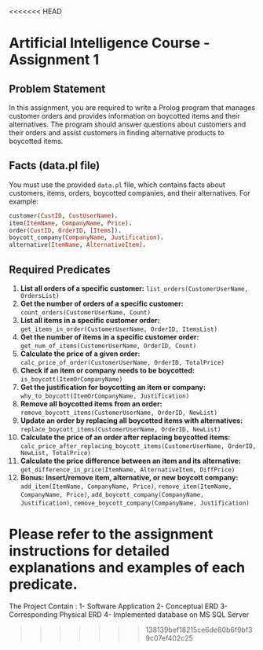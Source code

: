 <<<<<<< HEAD
# Artificial Intelligence Course - Assignment 1

## Problem Statement

In this assignment, you are required to write a Prolog program that manages customer orders and provides information on boycotted items and their alternatives. The program should answer questions about customers and their orders and assist customers in finding alternative products to boycotted items.

## Facts (data.pl file)

You must use the provided `data.pl` file, which contains facts about customers, items, orders, boycotted companies, and their alternatives. For example:

```prolog
customer(CustID, CustUserName).
item(ItemName, CompanyName, Price).
order(CustID, OrderID, [Items]).
boycott_company(CompanyName, Justification).
alternative(ItemName, AlternativeItem).
```
## Required Predicates

1. **List all orders of a specific customer:** `list_orders(CustomerUserName, OrdersList)`
2. **Get the number of orders of a specific customer:** `count_orders(CustomerUserName, Count)`
3. **List all items in a specific customer order:** `get_items_in_order(CustomerUserName, OrderID, ItemsList)`
4. **Get the number of items in a specific customer order:** `get_num_of_items(CustomerUserName, OrderID, Count)`
5. **Calculate the price of a given order:** `calc_price_of_order(CustomerUserName, OrderID, TotalPrice)`
6. **Check if an item or company needs to be boycotted:** `is_boycott(ItemOrCompanyName)`
7. **Get the justification for boycotting an item or company:** `why_to_boycott(ItemOrCompanyName, Justification)`
8. **Remove all boycotted items from an order:** `remove_boycott_items(CustomerUserName, OrderID, NewList)`
9. **Update an order by replacing all boycotted items with alternatives:** `replace_boycott_items(CustomerUserName, OrderID, NewList)`
10. **Calculate the price of an order after replacing boycotted items:** `calc_price_after_replacing_boycott_items(CustomerUserName, OrderID, NewList, TotalPrice)`
11. **Calculate the price difference between an item and its alternative:** `get_difference_in_price(ItemName, AlternativeItem, DiffPrice)`
12. **Bonus: Insert/remove item, alternative, or new boycott company:** `add_item(ItemName, CompanyName, Price)`, `remove_item(ItemName, CompanyName, Price)`, `add_boycott_company(CompanyName, Justification)`, `remove_boycott_company(CompanyName, Justification)`

Please refer to the assignment instructions for detailed explanations and examples of each predicate.
=======
The Project Contain :
1- Software Application 
2- Conceptual ERD 
3- Corresponding Physical ERD 
4- Implemented database on MS SQL Server
>>>>>>> 138139bef18215ce6de80b6f9bf39c07ef402c25
